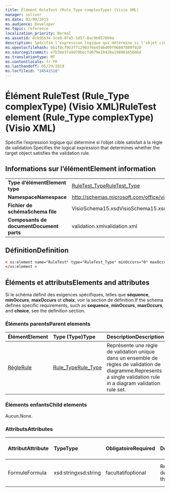 ```yaml
---
title: Élément RuleTest (Rule_Type complexType) (Visio XML)
manager: soliver
ms.date: 03/09/2015
ms.audience: Developer
ms.topic: reference
localization_priority: Normal
ms.assetid: 0cb95b34-3ce0-07a5-5d57-8ac9b0570b9a
description: Spécifie l’expression logique qui détermine si l’objet cible satisfait à la règle de validation.
ms.openlocfilehash: bb1f0cf9b3f712903f6e45d6d09f96607089f920
ms.sourcegitcommit: e7b38e37a9d79becfd679e10420a19890165606d
ms.translationtype: MT
ms.contentlocale: fr-FR
ms.lasthandoff: 05/29/2019
ms.locfileid: "34541518"
---
```

# <a name="ruletest-element-rule_type-complextype-visio-xml"></a><span data-ttu-id="801e5-103">Élément RuleTest (Rule_Type complexType) (Visio XML)</span><span class="sxs-lookup"><span data-stu-id="801e5-103">RuleTest element (Rule_Type complexType) (Visio XML)</span></span>

<span data-ttu-id="801e5-104">Spécifie l’expression logique qui détermine si l’objet cible satisfait à la règle de validation.</span><span class="sxs-lookup"><span data-stu-id="801e5-104">Specifies the logical expression that determines whether the target object satisfies the validation rule.</span></span>
  
## <a name="element-information"></a><span data-ttu-id="801e5-105">Informations sur l’élément</span><span class="sxs-lookup"><span data-stu-id="801e5-105">Element information</span></span>

|||
|:-----|:-----|
|<span data-ttu-id="801e5-106">**Type d’élément**</span><span class="sxs-lookup"><span data-stu-id="801e5-106">**Element type**</span></span> <br/> |[<span data-ttu-id="801e5-107">RuleTest_Type</span><span class="sxs-lookup"><span data-stu-id="801e5-107">RuleTest_Type</span></span>](ruletest_type-complextypevisio-xml.md) <br/> |
|<span data-ttu-id="801e5-108">**Namespace**</span><span class="sxs-lookup"><span data-stu-id="801e5-108">**Namespace**</span></span> <br/> |http://schemas.microsoft.com/office/visio/2012/main  <br/> |
|<span data-ttu-id="801e5-109">**Fichier de schéma**</span><span class="sxs-lookup"><span data-stu-id="801e5-109">**Schema file**</span></span> <br/> |<span data-ttu-id="801e5-110">VisioSchema15.xsd</span><span class="sxs-lookup"><span data-stu-id="801e5-110">VisioSchema15.xsd</span></span>  <br/> |
|<span data-ttu-id="801e5-111">**Composants de document**</span><span class="sxs-lookup"><span data-stu-id="801e5-111">**Document parts**</span></span> <br/> |<span data-ttu-id="801e5-112">validation.xml</span><span class="sxs-lookup"><span data-stu-id="801e5-112">validation.xml</span></span>  <br/> |
   
## <a name="definition"></a><span data-ttu-id="801e5-113">Définition</span><span class="sxs-lookup"><span data-stu-id="801e5-113">Definition</span></span>

```XML
< xs:element name="RuleTest" type="RuleTest_Type" minOccurs="0" maxOccurs="1" >
</xs:element >
```

## <a name="elements-and-attributes"></a><span data-ttu-id="801e5-114">Éléments et attributs</span><span class="sxs-lookup"><span data-stu-id="801e5-114">Elements and attributes</span></span>

<span data-ttu-id="801e5-115">Si le schéma définit des exigences spécifiques, telles que **séquence**, **minOccurs**, **maxOccurs** et **choix**, voir la section de définition.</span><span class="sxs-lookup"><span data-stu-id="801e5-115">If the schema defines specific requirements, such as **sequence**, **minOccurs**, **maxOccurs**, and **choice**, see the definition section.</span></span> 
  
### <a name="parent-elements"></a><span data-ttu-id="801e5-116">Éléments parents</span><span class="sxs-lookup"><span data-stu-id="801e5-116">Parent elements</span></span>

|<span data-ttu-id="801e5-117">**Élément**</span><span class="sxs-lookup"><span data-stu-id="801e5-117">**Element**</span></span>|<span data-ttu-id="801e5-118">**Type (Type)**</span><span class="sxs-lookup"><span data-stu-id="801e5-118">**Type**</span></span>|<span data-ttu-id="801e5-119">**Description**</span><span class="sxs-lookup"><span data-stu-id="801e5-119">**Description**</span></span>|
|:-----|:-----|:-----|
|[<span data-ttu-id="801e5-120">Règle</span><span class="sxs-lookup"><span data-stu-id="801e5-120">Rule</span></span>](rule-element-ruleset_type-complextypevisio-xml.md) <br/> |[<span data-ttu-id="801e5-121">Rule_Type</span><span class="sxs-lookup"><span data-stu-id="801e5-121">Rule_Type</span></span>](rule_type-complextypevisio-xml.md) <br/> |<span data-ttu-id="801e5-122">Représente une règle de validation unique dans un ensemble de règles de validation de diagramme.</span><span class="sxs-lookup"><span data-stu-id="801e5-122">Represents a single validation rule in a diagram validation rule set.</span></span>  <br/> |
   
### <a name="child-elements"></a><span data-ttu-id="801e5-123">Éléments enfants</span><span class="sxs-lookup"><span data-stu-id="801e5-123">Child elements</span></span>

<span data-ttu-id="801e5-124">Aucun.</span><span class="sxs-lookup"><span data-stu-id="801e5-124">None.</span></span>
  
### <a name="attributes"></a><span data-ttu-id="801e5-125">Attributs</span><span class="sxs-lookup"><span data-stu-id="801e5-125">Attributes</span></span>

|<span data-ttu-id="801e5-126">**Attribut**</span><span class="sxs-lookup"><span data-stu-id="801e5-126">**Attribute**</span></span>|<span data-ttu-id="801e5-127">**Type**</span><span class="sxs-lookup"><span data-stu-id="801e5-127">**Type**</span></span>|<span data-ttu-id="801e5-128">**Obligatoire**</span><span class="sxs-lookup"><span data-stu-id="801e5-128">**Required**</span></span>|<span data-ttu-id="801e5-129">**Description**</span><span class="sxs-lookup"><span data-stu-id="801e5-129">**Description**</span></span>|<span data-ttu-id="801e5-130">**Valeurs possibles**</span><span class="sxs-lookup"><span data-stu-id="801e5-130">**Possible values**</span></span>|
|:-----|:-----|:-----|:-----|:-----|
|<span data-ttu-id="801e5-131">Formule</span><span class="sxs-lookup"><span data-stu-id="801e5-131">Formula</span></span>  <br/> |<span data-ttu-id="801e5-132">xsd:string</span><span class="sxs-lookup"><span data-stu-id="801e5-132">xsd:string</span></span>  <br/> |<span data-ttu-id="801e5-133">facultatif</span><span class="sxs-lookup"><span data-stu-id="801e5-133">optional</span></span>  <br/> |<span data-ttu-id="801e5-134">Représente la formule de l’élément.</span><span class="sxs-lookup"><span data-stu-id="801e5-134">Represents the element's formula.</span></span>  <br/> |<span data-ttu-id="801e5-135">Valeurs de la chaîne xsd:string.</span><span class="sxs-lookup"><span data-stu-id="801e5-135">Values of the xsd:string.</span></span>  <br/> |
   

